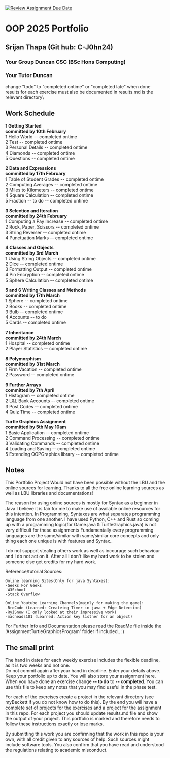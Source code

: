 [![Review Assignment Due Date](https://classroom.github.com/assets/deadline-readme-button-22041afd0340ce965d47ae6ef1cefeee28c7c493a6346c4f15d667ab976d596c.svg)](https://classroom.github.com/a/-m6joVjf)

# OOP 2025 Portfolio
## Srijan Thapa (Git hub: C-J0hn24)
### Your Group Duncan CSC  (BSc Hons Computing) 
### Your Tutor Duncan 

change "todo" to "completed ontime" or "completed late" when done\
results for each exercise must also be documented in results.md is the relevant directory\

## Work Schedule
**1 Getting Started**\
**committed by 10th February**\
1 Hello World        -- completed ontime\
2 Test               -- completed ontime\
3 Personal Details   -- completed ontime\
4 Diamonds           -- completed ontime\
5 Questions          -- completed ontime

**2 Data and Expressions**\
**committed by 17th February**\
1 Table of Student Grades  -- completed ontime\
2 Computing Averages       -- completed ontime\
3 Miles to Kilometers      -- completed ontime\
4 Square Calculation       -- completed ontime\
5 Fraction -- to do        -- completed ontime

**3 Selection and Iteration**\
**committed by 24th February**\
1 Computing a Pay Increase   -- completed ontime\
2 Rock, Paper, Scissors      -- completed ontime\
3 String Reverser            -- completed ontime\
4 Punctuation Marks          -- completed ontime

**4 Classes and Objects**\
**committed by 3rd March**\
1 Using String Objects     -- completed ontime\
2 Dice                     -- completed ontime\
3 Formatting Output        -- completed ontime\
4 Pin Encryption           -- completed ontime\
5 Sphere Calculation       -- completed ontime

**5 and 6 Writing Classes and Methods**\
**committed by 17th March**\
1 Sphere       -- completed ontime\
2 Books        -- completed ontime\
3 Bulb         -- completed ontime\
4 Accounts     -- to do\
5 Cards        -- completed ontime

**7 Inheritance**\
**committed by 24th March**\
1 Hospital            -- completed ontime\
2 Player Statistics   -- completed ontime

**8 Polymorphism**\
**committed by 31st March**\
1 Firm Vacation           -- completed ontime\
2 Password                -- completed ontime

**9 Further Arrays**\
**committed by 7th April**\
1 Histogram             -- completed ontime\
2 L&L Bank Accounts     -- completed ontime\
3 Post Codes            -- completed ontime\
4 Quiz Time             -- completed ontime

**Turtle Graphics Assignment**\
**committed by 5th May 10am**\
1 Basic Application                 -- completed ontime\
2 Command Processing                -- completed ontime\
3 Validating Commands               -- completed ontime\
4 Loading and Saving                -- completed ontime\
5 Extending OOPGraphics library     -- completed ontime

## Notes
This Portfolio Project Would not have been possible without the LBU and the online sources for learning..Thanks to all the free online learning sources as well as LBU libraries and documentations!

The reason for using online sources is mostly for Syntax as a beginner in Java I believe it is fair for me to make use of available online resources for this intention. In Programming, Syntaxes are what separates programming language from one another. I have used Python, C++ and Rust so coming up with a programming logic(for Game.java & TurtleGraphics.java) is not very difficult for these assignments Fundamentally every programming languages are the same/similar with same/similar core concepts and only thing each one unique is with features and Syntax.. 

I do not support stealing others work as well as incourage such behaviour and I do not act on it. After all I don't like my hard work to be stolen and someone else get credits for my hard work. 

Reference/tutorial Sources:

    Online learning Sites(Only for java Syntaxes):
    -Geeks For Geeks
    -W3School
    -Stack Overflow

    Online Youtube Learning Channels(mainly for making the game):
    -BroCode (Learned: Createing Timer in java + Edge Detection)
    -RyiSnow (I only looked at their impressive work)
    -macheads101 (Learned: Action key listner for an object)

For Further Info and Documentation please read the ReadMe file inside the 'AssignmentTurtleGraphicsProgram' folder if included.. :)


## The small print
The hand in dates for each weekly exercise includes the flexible deadline, as it is two weeks and not one.\
Do not commit again after your hand in deadline.
Enter your details above. Keep your portfolio up to date. You will also store your assignment here.
When you have done an exercise change **-- to do** to **-- completed**.
You can use this file to keep any notes that you may find useful in the phase test.

For each of the exercises create a project in the relevant directory (see myBeckett if you do not know how to do this).
By the end you will have a complete set of projects for the exercises and a project for the assignment in this repo.
For each project you should update results.md file and show the output of your project.
This portfolio is marked and therefore needs to follow these instructions exactly or lose marks.

By submitting this work you are confirming that the work in this repo is your own, with all credit given to any sources of help. Such sources might include software tools.
You also confirm that you have read and understood the regulations relating to academic misconduct.
